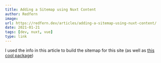 ```yaml
---
title: Adding a Sitemap using Nuxt Content
author: Redfern
image:
url: https://redfern.dev/articles/adding-a-sitemap-using-nuxt-content/
date: 2021-01-21
tags: [dev, nuxt, vue]
type: link
---
```


I used the info in this article to build the sitemap for this site (as well as [this cool package](https://www.npmjs.com/package/@nuxtjs/sitemap))

